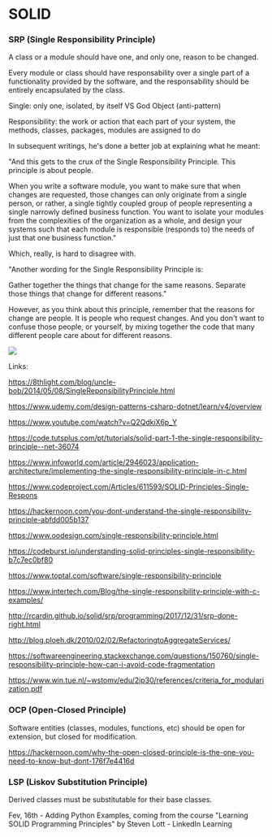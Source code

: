 # SOLID


### SRP (Single Responsibility Principle)

A class or a module should have one, and only one, reason to be changed.

Every module or class should have responsability over a single part of a functionality provided by the software, and the responsability should be entirely encapsulated by the class.

Single: only one, isolated, by itself VS God Object (anti-pattern)

Responsibility: the work or action that each part of your system, the methods, classes, packages, modules are assigned to do

In subsequent writings, he's done a better job at explaining what he meant:

"And this gets to the crux of the Single Responsibility Principle. This principle is about people.

When you write a software module, you want to make sure that when changes are requested, those changes can only originate from a single person, or rather, a single tightly coupled group of people representing a single narrowly defined business function. You want to isolate your modules from the complexities of the organization as a whole, and design your systems such that each module is responsible (responds to) the needs of just that one business function."

Which, really, is hard to disagree with.

"Another wording for the Single Responsibility Principle is:

Gather together the things that change for the same reasons. Separate those things that change for different reasons."

However, as you think about this principle, remember that the reasons for change are people. It is people who request changes. And you don't want to confuse those people, or yourself, by mixing together the code that many different people care about for different reasons.

![](https://github.com/fabioono25/SOLID/blob/master/Solid/Images/HighLevelDesign.png)

Links:

https://8thlight.com/blog/uncle-bob/2014/05/08/SingleReponsibilityPrinciple.html

https://www.udemy.com/design-patterns-csharp-dotnet/learn/v4/overview

https://www.youtube.com/watch?v=Q2QdkiX6p_Y

https://code.tutsplus.com/pt/tutorials/solid-part-1-the-single-responsibility-principle--net-36074

https://www.infoworld.com/article/2946023/application-architecture/implementing-the-single-responsibility-principle-in-c.html

https://www.codeproject.com/Articles/611593/SOLID-Principles-Single-Respons

https://hackernoon.com/you-dont-understand-the-single-responsibility-principle-abfdd005b137

https://www.oodesign.com/single-responsibility-principle.html

https://codeburst.io/understanding-solid-principles-single-responsibility-b7c7ec0bf80

https://www.toptal.com/software/single-responsibility-principle

https://www.intertech.com/Blog/the-single-responsibility-principle-with-c-examples/

http://rcardin.github.io/solid/srp/programming/2017/12/31/srp-done-right.html

http://blog.ploeh.dk/2010/02/02/RefactoringtoAggregateServices/

https://softwareengineering.stackexchange.com/questions/150760/single-responsibility-principle-how-can-i-avoid-code-fragmentation

https://www.win.tue.nl/~wstomv/edu/2ip30/references/criteria_for_modularization.pdf


### OCP (Open-Closed Principle)

Software entities (classes, modules, functions, etc) should be open for extension, but closed for modification.

https://hackernoon.com/why-the-open-closed-principle-is-the-one-you-need-to-know-but-dont-176f7e4416d


### LSP (Liskov Substitution Principle)

Derived classes must be substitutable for their base classes.



Fev, 16th - Adding Python Examples, coming from the course "Learning SOLID Programming Principles" by Steven Lott - LinkedIn Learning